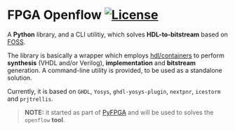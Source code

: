 # FPGA Openflow [![License](https://img.shields.io/badge/License-GPL--3.0-darkgreen?style=flat-square)](LICENSE)

A **Python** library, and a CLI utilitiy, which solves **HDL-to-bitstream**
based on [FOSS](https://en.wikipedia.org/wiki/Free_and_open-source_software).

The library is basically a wrapper which employs
[hdl/containers](https://github.com/hdl/containers) to perform **synthesis**
(VHDL and/or Verilog), **implementation** and **bitstream** generation.
A command-line utility is provided, to be used as a standalone solution.

Currently, it is based on `GHDL`, `Yosys`, `ghdl-yosys-plugin`, `nextpnr`,
`icestorm` and `prjtrellis`.

> **NOTE:** it started as part of [PyFPGA](https://github.com/PyFPGA/pyfpga) and will be used to solves the `openflow` **tool**.
